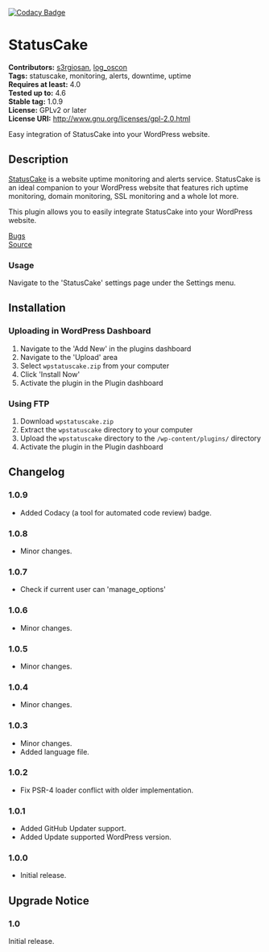 [![Codacy Badge](https://api.codacy.com/project/badge/Grade/3c5a043b0a39444aace5cc1aa3e39e0f)](https://www.codacy.com/app/s3rgiosan/wpstatuscake?utm_source=github.com&amp;utm_medium=referral&amp;utm_content=s3rgiosan/wpstatuscake&amp;utm_campaign=Badge_Grade)

# StatusCake #
**Contributors:** [s3rgiosan](https://profiles.wordpress.org/s3rgiosan), [log_oscon](https://profiles.wordpress.org/log_oscon)  
**Tags:** statuscake, monitoring, alerts, downtime, uptime    
**Requires at least:** 4.0    
**Tested up to:** 4.6    
**Stable tag:** 1.0.9   
**License:** GPLv2 or later    
**License URI:** http://www.gnu.org/licenses/gpl-2.0.html    

Easy integration of StatusCake into your WordPress website.  

## Description ##

[StatusCake](https://www.statuscake.com) is a website uptime monitoring and alerts service. StatusCake is an ideal companion to your WordPress website that features rich uptime monitoring, domain monitoring, SSL monitoring and a whole lot more.  

This plugin allows you to easily integrate StatusCake into your WordPress website.  

[Bugs](https://github.com/log-oscon/wpstatuscake/issues)  
[Source](https://github.com/log-oscon/wpstatuscake)  

### Usage ###

Navigate to the 'StatusCake' settings page under the Settings menu.  

## Installation ##

### Uploading in WordPress Dashboard ###

1. Navigate to the 'Add New' in the plugins dashboard
2. Navigate to the 'Upload' area
3. Select `wpstatuscake.zip` from your computer
4. Click 'Install Now'
5. Activate the plugin in the Plugin dashboard

### Using FTP ###

1. Download `wpstatuscake.zip`
2. Extract the `wpstatuscake` directory to your computer
3. Upload the `wpstatuscake` directory to the `/wp-content/plugins/` directory
4. Activate the plugin in the Plugin dashboard

## Changelog ##

### 1.0.9 ###
* Added Codacy (a tool for automated code review) badge.  

### 1.0.8 ###
* Minor changes.  

### 1.0.7 ###
* Check if current user can 'manage_options'  

### 1.0.6 ###
* Minor changes.  

### 1.0.5 ###
* Minor changes.  

### 1.0.4 ###
* Minor changes.  

### 1.0.3 ###
* Minor changes.  
* Added language file. 

### 1.0.2 ###
* Fix PSR-4 loader conflict with older implementation.  

### 1.0.1 ###
* Added GitHub Updater support.  
* Added Update supported WordPress version.  

### 1.0.0 ###
* Initial release.  

## Upgrade Notice ##

### 1.0 ###
Initial release.  
